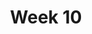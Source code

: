 ---
title: Week 10
days:
  - date: 2023-03-20
    events:
      "**Lecture 4**{: .label .label-lec} Intro to PH142, the Cloud, and PPDAC; Beginning to work with data":
  - date: 2023-03-22
    events:
      "**Lecture 5**{: .label .label-lec} Intro to PH142, the Cloud, and PPDAC; Beginning to work with data":
        "Ch. 1 & 2"
      "**Lab 2**{: .label .label-lab} on Datahub":
      "**Homework 2**{: .label .label-hw} on Datahub":
  - date: 2023-03-24
    events:
      "**Lecture 6**{: .label .label-lec} Visualization and Numerically Summarizing Spread and Central Tendency": 
        "Ch. 3"
      "**Quiz 2**{: .label .label-quiz} on Gradescope":
---
